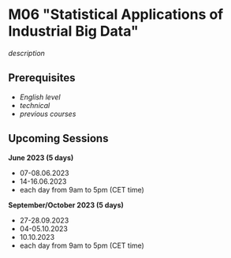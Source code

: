 # M06 "Statistical Applications of Industrial Big Data"

*description*



## Prerequisites

- *English level*
- *technical*
- *previous courses*



## Upcoming Sessions

**June 2023 (5 days)**
- 07-08.06.2023
- 14-16.06.2023
- each day from 9am to 5pm (CET time)

**September/October 2023 (5 days)**
- 27-28.09.2023
- 04-05.10.2023
- 10.10.2023
- each day from 9am to 5pm (CET time)
